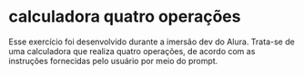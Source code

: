 # calculadora quatro operações
Esse exercício foi desenvolvido durante a imersão dev do Alura.
Trata-se de uma calculadora que realiza quatro operações, de acordo com as instruções fornecidas pelo usuário por meio do prompt.
